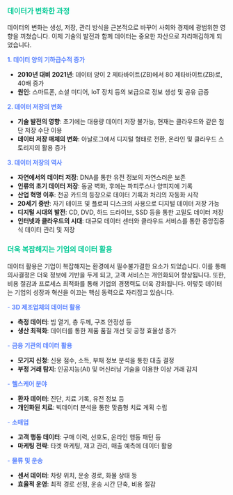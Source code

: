 ### <span style = "color: #04CA96"> 데이터가 변화한 과정
데이터의 변화는 생성, 저장, 관리 방식을 근본적으로 바꾸어 사회와 경제에 광범위한 영향을 끼쳤습니다. 이제 기술의 발전과 함께 데이터는 중요한 자산으로 자리매김하게 되었습니다.

<span style = "color: #557FFF">**1. 데이터 양의 기하급수적 증가**
- **2010년 대비 2021년**: 데이터 양이 2 제타바이트(ZB)에서 80 제타바이트(ZB)로, 40배 증가
- **원인**: 스마트폰, 소셜 미디어, IoT 장치 등의 보급으로 정보 생성 및 공유 급증

<span style = "color: #557FFF">**2. 데이터 저장의 변화**
- **기술 발전의 영향**: 초기에는 대용량 데이터 저장 불가능, 현재는 클라우드와 같은 첨단 저장 수단 이용
- **데이터 저장 매체의 변화**: 아날로그에서 디지털 형태로 전환, 온라인 및 클라우드 스토리지의 활용 증가

<span style = "color: #557FFF">**3. 데이터 저장의 역사**
- **자연에서의 데이터 저장**: DNA를 통한 유전 정보의 자연스러운 보존
- **인류의 초기 데이터 저장**: 동굴 벽화, 후에는 파피루스나 양피지에 기록
- **산업 혁명 이후**: 천공 카드의 등장으로 데이터 기록과 처리의 자동화 시작
- **20세기 중반**: 자기 테이프 및 플로피 디스크의 사용으로 디지털 데이터 저장 가능
- **디지털 시대의 발전**: CD, DVD, 하드 드라이브, SSD 등을 통한 고밀도 데이터 저장
- **인터넷과 클라우드의 시대**: 대규모 데이터 센터와 클라우드 서비스를 통한 중앙집중식 데이터 관리 및 저장



### **<span style = "color: #04CA96"> 더욱 복잡해지는 기업의 데이터 활용**
데이터 활용은 기업이 복잡해지는 환경에서 필수불가결한 요소가 되었습니다. 이를 통해 의사결정은 더욱 정보에 기반을 두게 되고, 고객 서비스는 개인화되어 향상됩니다. 또한, 비용 절감과 프로세스 최적화를 통해 기업의 경쟁력도 더욱 강화됩니다. 이렇듯 데이터는 기업의 성장과 혁신을 이끄는 핵심 동력으로 자리잡고 있습니다.

<span style = "color: #557FFF">- **3D 제조업체의 데이터 활용**
  - **측정 데이터**: 빔 열기, 층 두께, 구조 안정성 등
  - **생산 최적화**: 데이터를 통한 제품 품질 개선 및 공정 효율성 증가

<span style = "color: #557FFF">- **금융 기관의 데이터 활용**
  - **모기지 신청**: 신용 점수, 소득, 부채 정보 분석을 통한 대출 결정
  - **부정 거래 탐지**: 인공지능(AI) 및 머신러닝 기술을 이용한 이상 거래 감지

<span style = "color: #557FFF">- **헬스케어 분야**
  - **환자 데이터**: 진단, 치료 기록, 유전 정보 등
  - **개인화된 치료**: 빅데이터 분석을 통한 맞춤형 치료 계획 수립

<span style = "color: #557FFF">- **소매업**
  - **고객 행동 데이터**: 구매 이력, 선호도, 온라인 행동 패턴 등
  - **마케팅 전략**: 타겟 마케팅, 재고 관리, 매출 예측에 데이터 활용

<span style = "color: #557FFF">- **물류 및 운송**
  - **센서 데이터**: 차량 위치, 운송 경로, 화물 상태 등
  - **효율적 운영**: 최적 경로 선정, 운송 시간 단축, 비용 절감


